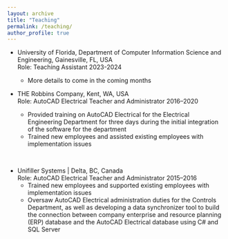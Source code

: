 ```yaml
---
layout: archive
title: "Teaching"
permalink: /teaching/
author_profile: true
---
```


* University of Florida, Department of Computer Information Science and Engineering, Gainesville, FL, USA <br/>
Role: Teaching Assistant 2023-2024	<br/>
  - More details to come in the coming months

* THE Robbins Company, Kent, WA, USA <br/> 
Role: AutoCAD Electrical Teacher and Administrator	2016–2020<br/> 
  - Provided training on AutoCAD Electrical for the Electrical Engineering Department for three days during the initial integration of the software for the department <br/> 
  - Trained new employees and assisted existing employees with implementation issues <br/> 
<br/>

* Unifiller Systems | Delta, BC, Canada <br/>
Role: AutoCAD Electrical Teacher and Administrator	2015–2016 <br/> 
  - Trained new employees and supported existing employees with implementation issues<br/> 
  - Oversaw AutoCAD Electrical administration duties for the Controls Department, as well as developing a data synchronizer tool to build the connection between company enterprise and resource planning (ERP) database and the AutoCAD Electrical database using C# and SQL Server <br/>
